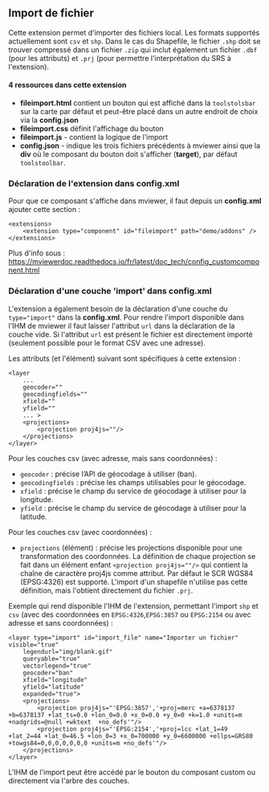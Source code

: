 ## Import de fichier

Cette extension permet d'importer des fichiers local. Les formats supportés actuellement sont `csv` et `shp`. 
Dans le cas du Shapefile, le fichier `.shp` doit se trouver compressé dans un fichier `.zip` qui inclut également 
un fichier `.dbf` (pour les attributs) et `.prj` (pour permettre l'interprétation du SRS à l'extension). 

#### 4 ressources dans cette extension

 - **fileimport.html** contient un bouton qui est affiché dans la `toolstolsbar` sur la carte par défaut et peut-être placé dans un autre endroit de choix via la **config.json**
 - **fileimport.css** définit l'affichage du bouton
 - **fileimport.js** - contient la logique de l'import
 - **config.json** - indique les trois fichiers précédents à mviewer ainsi que la **div** où le composant du bouton doit s'afficher (**target**),
 par défaut `toolstoolbar`.

### Déclaration de l'extension dans config.xml

Pour que ce composant s'affiche dans mviewer, il faut depuis un **config.xml** ajouter cette section :

````
<extensions>
    <extension type="component" id="fileimport" path="demo/addons" />
</extensions>
 ````

Plus d'info sous : https://mviewerdoc.readthedocs.io/fr/latest/doc_tech/config_customcomponent.html

### Déclaration d'une couche 'import' dans config.xml

L'extension a également besoin de la déclaration d'une couche du `type="import"` dans la **config.xml**.
Pour rendre l'import disponible dans l'IHM de mviewer il faut laisser l'attribut `url` dans la déclaration de la couche vide.
Si l'attribut `url` est présent le fichier est directement importé (seulement possible pour le format CSV avec une adresse).

Les attributs (et l'élément) suivant sont spécifiques à cette extension :

````
<layer
    ...
    geocoder=""
    geocodingfields=""
    xfield=""
    yfield=""
    ... >
    <projections>
        <projection proj4js=""/>
    </projections>
</layer>
````

Pour les couches csv (avec adresse, mais sans coordonnées) :
* ``geocoder`` : précise l’API de géocodage à utiliser (ban).
* ``geocodingfields`` : précise les champs utilisables pour le géocodage.
* ``xfield`` : précise le champ du service de géocodage à utiliser pour la longitude.
* ``yfield`` : précise le champ du service de géocodage à utiliser pour la latitude.

Pour les couches csv (avec coordonnées) :
* ``projections`` (élément) : précise les projections disponible pour une transformation des coordonnées.
La définition de chaque projection se fait dans un élément enfant ``<projection proj4js=""/>`` qui contient la chaîne de caractère proj4js comme attribut.
Par défaut le SCR WGS84 (EPSG:4326) est supporté. L'import d'un shapefile n'utilise pas cette définition, mais l'obtient directement du fichier `.prj`.

Exemple qui rend disponible l'IHM de l'extension, permettant l'import `shp` et `csv` (avec des coordonnées en `EPSG:4326`,`EPSG:3857` ou `EPSG:2154` 
ou avec adresse et sans coordonnées) :

````
<layer type="import" id="import_file" name="Importer un fichier"  visible="true"
    legendurl="img/blank.gif"
    queryable="true"
    vectorlegend="true"
    geocoder="ban"
    xfield="longitude"
    yfield="latitude"
    expanded="true">
    <projections>
        <projection proj4js="'EPSG:3857','+proj=merc +a=6378137 +b=6378137 +lat_ts=0.0 +lon_0=0.0 +x_0=0.0 +y_0=0 +k=1.0 +units=m +nadgrids=@null +wktext  +no_defs'"/>
        <projection proj4js="'EPSG:2154','+proj=lcc +lat_1=49 +lat_2=44 +lat_0=46.5 +lon_0=3 +x_0=700000 +y_0=6600000 +ellps=GRS80 +towgs84=0,0,0,0,0,0,0 +units=m +no_defs'"/>
    </projections>
</layer>
````

L'IHM de l'import peut être accédé par le bouton du composant custom ou directement via l'arbre des couches.
